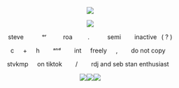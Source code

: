<p align="center" width="100%"> <img src="https://komarev.com/ghpvc/?username=callthedoctor&label=/truebeliever&color=140f06">

<p align="center" width="100%">
    <img src="https://i.postimg.cc/SxjR6yps/IMG-5119.gif">
    
</p>

<p align="center"> 
steve   ⠀ᵒʳ  ⠀roa ⠀⠀⠀.⠀⠀⠀⠀semi⠀⠀⠀inactive⠀( ? )
<p align="center"> 
⠀c⠀⠀+⠀⠀h⠀⠀⠀ᵃⁿᵈ⠀⠀⠀int⠀⠀freely⠀⠀,⠀⠀⠀do not copy⠀⠀
<p align="center"> 
stvkmp⠀⠀on tiktok⠀⠀⠀/⠀⠀⠀rdj and seb stan enthusiast⠀
</p>

<p align="center" width="100%">
<img src="https://i.postimg.cc/nhSY9kP3/IMG-6148.png"><img src="https://i.postimg.cc/SQG9zdXG/IMG-6149.png"><img src="https://i.postimg.cc/BnPtNBvK/IMG-6150.png">
